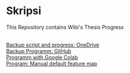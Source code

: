 # Skripsi
This Repository contains Wibi's Thesis Progress

<br>[Backup script and progress: OneDrive](https://mailunpadac-my.sharepoint.com/personal/wibi20001_mail_unpad_ac_id/_layouts/15/onedrive.aspx?id=%2Fpersonal%2Fwibi20001%5Fmail%5Funpad%5Fac%5Fid%2FDocuments%2FSkripsi%2FBimbingan&view=0)
<br>[Backup Programm: GitHub](https://github.com/WibiAnto/Skripsi/tree/main/Program)
<br>[Programm with Google Colab](https://colab.research.google.com/drive/1M9Hh0Ddj6YymGyadw5MK3_9y_WWwAN4M)
<br>[Program: Manual default feature map](https://colab.research.google.com/drive/1WWs4O3pITnKMOV4_-qNt5f_l9uVT2Pd1?usp=sharing)
